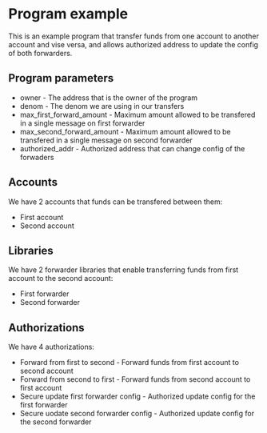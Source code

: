 # Program example

This is an example program that transfer funds from one account to another account and vise versa, and allows authorized address to update the config of both forwarders.

## Program parameters

- owner - The address that is the owner of the program
- denom - The denom we are using in our transfers
- max_first_forward_amount - Maximum amount allowed to be transfered in a single message on first forwarder
- max_second_forward_amount - Maximum amount allowed to be transfered in a single message on second forwarder
- authorized_addr - Authorized address that can change config of the forwaders

## Accounts

We have 2 accounts that funds can be transfered between them:
- First account
- Second account

## Libraries

We have 2 forwarder libraries that enable transferring funds from first account to the second account:

- First forwarder
- Second forwarder

## Authorizations

We have 4 authorizations:

- Forward from first to second - Forward funds from first account to second account
- Forward from second to first - Forward funds from second account to first account
- Secure update first forwarder config - Authorized update config for the first forwarder
- Secure uodate second forwarder config - Authorized update config for the second forwarder